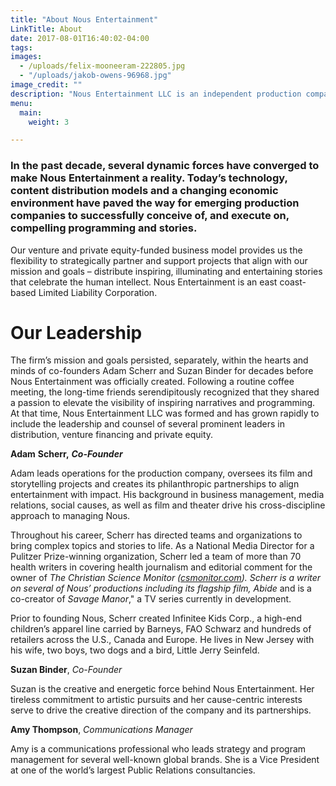 ```yaml
---
title: "About Nous Entertainment"
LinkTitle: About
date: 2017-08-01T16:40:02-04:00
tags:
images:
  - /uploads/felix-mooneeram-222805.jpg
  - "/uploads/jakob-owens-96968.jpg"
image_credit: ""
description: "Nous Entertainment LLC is an independent production company focused on the development, marketing and distribution of film and television programming aimed at balancing entertainment with issue-driven content."
menu:
  main:
    weight: 3

---
```

### In the past decade, several dynamic forces have converged to make Nous Entertainment a reality. Today’s technology, content distribution models and a changing economic environment have paved the way for emerging production companies to successfully conceive of, and execute on, compelling programming and stories.

Our venture and private equity-funded business model provides us the flexibility to strategically partner and support projects that align with our mission and goals – distribute inspiring, illuminating and entertaining stories that celebrate the human intellect.
Nous Entertainment is an east coast-based Limited Liability Corporation.

# Our Leadership

The firm’s mission and goals persisted, separately, within the hearts and minds of co-founders Adam Scherr and Suzan Binder for decades before Nous Entertainment was officially created. Following a routine coffee meeting, the long-time friends serendipitously recognized that they shared a passion to elevate the visibility of inspiring narratives and programming. At that time, Nous Entertainment LLC was formed and has grown rapidly to include the leadership and counsel of several prominent leaders in distribution, venture financing and private equity.


**Adam** **Scherr,** **_Co-Founder_**

Adam leads operations for the production company, oversees its film and storytelling projects and creates its philanthropic partnerships to align entertainment with impact. His background in business management, media relations, social causes, as well as film and theater drive his cross-discipline approach to managing Nous. 

Throughout his career, Scherr has directed teams and organizations to bring complex topics and stories to life. As a National Media Director for a Pulitzer Prize-winning organization, Scherr led a team of more than 70 health writers in covering health journalism and editorial comment for the owner of _The Christian Science Monitor _([csmonitor.com]()).  Scherr is a writer on several of Nous’ productions including its flagship film,_ Abide_ and is a co-creator of _Savage Manor_," a TV series currently in development.

Prior to founding Nous, Scherr created Infinitee Kids Corp., a high-end children’s apparel line carried by Barneys, FAO Schwarz and hundreds of retailers across the U.S., Canada and Europe. He lives in New Jersey with his wife, two boys, two dogs and a bird, Little Jerry Seinfeld.

**Suzan Binder**, _Co-Founder_

Suzan is the creative and energetic force behind Nous Entertainment. Her tireless commitment to artistic pursuits and her cause-centric interests serve to drive the creative direction of the company and its partnerships.


**Amy Thompson**, _Communications Manager_

Amy is a communications professional who leads strategy and program management for several well-known global brands. She is a Vice President at one of the world’s largest Public Relations consultancies.
